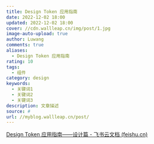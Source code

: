```yaml
---
title: Design Token 应用指南
date: 2022-12-02 18:00
updated: 2022-12-02 18:00
cover: //cdn.wallleap.cn/img/post/1.jpg
image-auto-upload: true
author: Luwang
comments: true
aliases:
  - Design Token 应用指南
rating: 10
tags:
  - 组件
category: design
keywords:
  - 关键词1
  - 关键词2
  - 关键词3
description: 文章描述
source: #
url: //myblog.wallleap.cn/post/
---
```


[Design Token 应用指南——设计篇 - 飞书云文档 (feishu.cn)](https://ef17ayryne.feishu.cn/wiki/wikcn2U879SeqnJgxrQgF2ofrTb#DdrT3n)